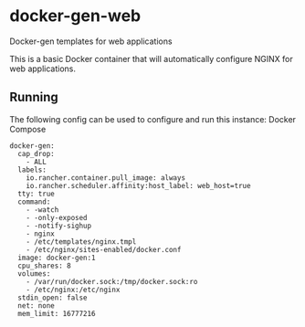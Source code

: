 # docker-gen-web
Docker-gen templates for web applications

This is a basic Docker container that will automatically configure NGINX for web applications.

## Running
The following config can be used to configure and run this instance:
Docker Compose
```
docker-gen:
  cap_drop:
    - ALL
  labels:
    io.rancher.container.pull_image: always
    io.rancher.scheduler.affinity:host_label: web_host=true
  tty: true
  command:
    - -watch
    - -only-exposed
    - -notify-sighup
    - nginx
    - /etc/templates/nginx.tmpl
    - /etc/nginx/sites-enabled/docker.conf
  image: docker-gen:1
  cpu_shares: 8
  volumes:
    - /var/run/docker.sock:/tmp/docker.sock:ro
    - /etc/nginx:/etc/nginx
  stdin_open: false
  net: none
  mem_limit: 16777216
  ```
